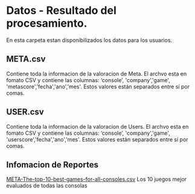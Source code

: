 

# Datos - Resultado del procesamiento.
En esta carpeta estan disponibilizados los datos para los usuarios.


## META.csv
Contiene toda la informacion de la valoracion de Meta.
El archvo esta en fomato CSV y contiene las columnas: ‘console’, 'company','game', 'metascore','fecha','ano','mes'. Estos valores están separados entre sí por comas.

## USER.csv
Contiene toda la informacion de la valoracion de Users.
El archvo esta en  fomato CSV y contiene las columnas: ‘console’, 'company','game', 'userscore','fecha','ano','mes'. Estos valores están separados entre sí por comas.

## Infomacion de Reportes

[META-The-top-10-best-games-for-all-consoles.csv](META/META-The-top-10-best-games-for-all-consoles.csv)
Los 10 juegos mejor evaluados de todas las consolas







